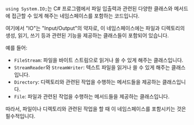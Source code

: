 `using System.IO;`는 C# 프로그램에서 파일 입출력과 관련된 다양한 클래스와 메서드에 접근할 수 있게 해주는 네임스페이스를 포함하는 코드입니다.

여기에서 "IO"는 "Input/Output"의 약자로, 이 네임스페이스에는 파일과 디렉토리의 생성, 읽기, 쓰기 등과 관련된 기능을 제공하는 클래스들이 포함되어 있습니다.

예를 들어:

- `FileStream`: 파일을 바이트 스트림으로 읽거나 쓸 수 있게 해주는 클래스입니다.
- `StreamReader`와 `StreamWriter`: 텍스트 파일을 읽거나 쓸 수 있게 해주는 클래스입니다.
- `Directory`: 디렉토리와 관련된 작업을 수행하는 메서드들을 제공하는 클래스입니다.
- `File`: 파일과 관련된 작업을 수행하는 메서드들을 제공하는 클래스입니다.

따라서, 파일이나 디렉토리와 관련된 작업을 할 때 이 네임스페이스를 포함시키는 것은 필수적입니다.